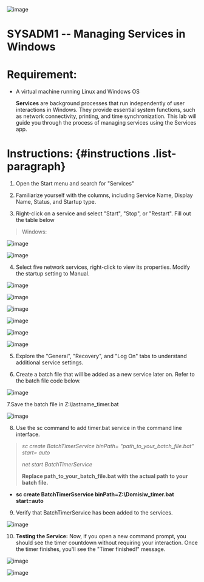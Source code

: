 ![image](https://github.com/user-attachments/assets/f566da4a-b154-4a06-a735-262bb9232939)


# SYSADM1 -- Managing Services in Windows

# Requirement: 

-   A virtual machine running Linux and Windows OS

    **Services** are background processes that run independently of user
    interactions in Windows. They provide essential system functions,
    such as network connectivity, printing, and time synchronization.
    This lab will guide you through the process of managing services
    using the Services app.

# Instructions:  {#instructions .list-paragraph}

1.  Open the Start menu and search for \"Services\"

2.  Familiarize yourself with the columns, including Service Name,
    Display Name, Status, and Startup type.

3.  Right-click on a service and select \"Start\", \"Stop\", or
    \"Restart\". Fill out the table below

> Windows:

![image](https://github.com/user-attachments/assets/d7952e2d-a98a-4e29-8032-ab11e66e1e49)

![image](https://github.com/user-attachments/assets/0c071998-6c56-4602-935d-1b37a22e41cb)



4.  Select five network services, right-click to view its properties.
    Modify the startup setting to Manual.

![image](https://github.com/user-attachments/assets/263b8634-4884-456c-a6bf-7fd1ae495bda)


![image](https://github.com/user-attachments/assets/86689df2-97d9-4a67-9326-ff4aa660c4ad)


![image](https://github.com/user-attachments/assets/4bb0a0b5-722b-4046-8a0c-ca03093abdc5)


![image](https://github.com/user-attachments/assets/927c19e2-8187-49fa-8374-bf732f5c7e9b)


![image](https://github.com/user-attachments/assets/3fa66b68-4333-44b3-97c4-07051e962ed3)

![image](https://github.com/user-attachments/assets/d797af4d-2289-4c5a-aac3-d870dcf09f8d)


5.  Explore the \"General\", \"Recovery\", and \"Log On\" tabs to
    understand additional service settings.

6.  Create a batch file that will be added as a new service later on.
    Refer to the batch file code below.

![image](https://github.com/user-attachments/assets/80c066a2-fb83-45ac-9e66-2b95669b6f0e)

7.Save the batch file in Z:\lastname_timer.bat

![image](https://github.com/user-attachments/assets/91dae0ae-6f78-47ce-91ba-b8e2476680e5)


8.  Use the sc command to add timer.bat service in the command line
    interface.

> *sc create BatchTimerService binPath= \"path_to_your_batch_file.bat\"
> start= auto*
>
> *net start BatchTimerService*
>
> **Replace path_to_your_batch_file.bat with the actual path to your
> batch file.**

-   **sc create BatchTimerSservice binPath=Z:\\Domisiw_timer.bat
    start=auto**

9.  Verify that BatchTimerService has been added to the services.

![image](https://github.com/user-attachments/assets/91715098-2dc6-4d47-8ae5-84dfb937fc3e)


10. **Testing the Service:** Now, if you open a new command prompt, you
    should see the timer countdown without requiring your interaction.
    Once the timer finishes, you\'ll see the \"Timer finished!\"
    message.

![image](https://github.com/user-attachments/assets/14d26585-9c26-4559-a0d9-0b22f8483828)




![image](https://github.com/user-attachments/assets/0134b5b5-9bf7-4006-8509-cc355dfff1fa)
